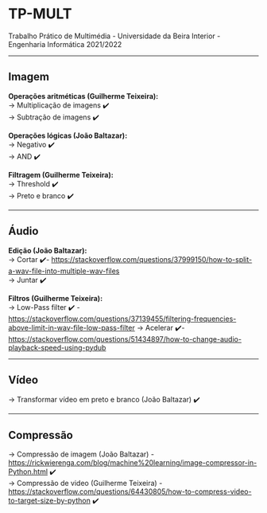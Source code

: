 # TP-MULT
Trabalho Prático de Multimédia - Universidade da Beira Interior - Engenharia Informática 2021/2022
***
## Imagem

**Operações aritméticas (Guilherme Teixeira):**   
-> Multiplicação de imagens :heavy_check_mark:  
-> Subtração de imagens :heavy_check_mark:  

**Operações lógicas (João Baltazar):**  
-> Negativo :heavy_check_mark:  
-> AND :heavy_check_mark:

**Filtragem (Guilherme Teixeira):**  
-> Threshold :heavy_check_mark:  
-> Preto e branco :heavy_check_mark:  
***
## Áudio

**Edição (João Baltazar):**   
-> Cortar :heavy_check_mark:- https://stackoverflow.com/questions/37999150/how-to-split-a-wav-file-into-multiple-wav-files   
-> Juntar :heavy_check_mark:  

**Filtros (Guilherme Teixeira):**   
-> Low-Pass filter :heavy_check_mark: - https://stackoverflow.com/questions/37139455/filtering-frequencies-above-limit-in-wav-file-low-pass-filter
-> Acelerar :heavy_check_mark:- https://stackoverflow.com/questions/51434897/how-to-change-audio-playback-speed-using-pydub
***
## Vídeo 
-> Transformar vídeo em preto e branco (João Baltazar) :heavy_check_mark:
***
## Compressão
-> Compressão de imagem (João Baltazar) - https://rickwierenga.com/blog/machine%20learning/image-compressor-in-Python.html :heavy_check_mark:   
-> Compressão de video (Guilherme Teixeira) - https://stackoverflow.com/questions/64430805/how-to-compress-video-to-target-size-by-python :heavy_check_mark:     
  
